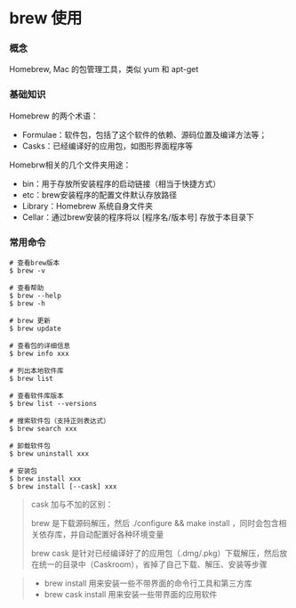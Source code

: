 # brew 使用

### 概念

Homebrew, Mac 的包管理工具，类似 yum 和 apt-get


### 基础知识

Homebrew 的两个术语：

- Formulae：软件包，包括了这个软件的依赖、源码位置及编译方法等；
- Casks：已经编译好的应用包，如图形界面程序等

Homebrw相关的几个文件夹用途：

- bin：用于存放所安装程序的启动链接（相当于快捷方式）
- etc：brew安装程序的配置文件默认存放路径
- Library：Homebrew 系统自身文件夹
- Cellar：通过brew安装的程序将以 [程序名/版本号] 存放于本目录下

### 常用命令

``` shell
# 查看brew版本
$ brew -v

# 查看帮助
$ brew --help
$ brew -h

# brew 更新
$ brew update

# 查看包的详细信息
$ brew info xxx

# 列出本地软件库
$ brew list

# 查看软件库版本
$ brew list --versions

# 搜索软件包（支持正则表达式）
$ brew search xxx

# 卸载软件包
$ brew uninstall xxx

# 安装包
$ brew install xxx
$ brew install [--cask] xxx
```

> cask 加与不加的区别：
>
> brew 是下载源码解压，然后 ./configure && make install ，同时会包含相关依存库，并自动配置好各种环境变量
>
> brew cask 是针对已经编译好了的应用包（.dmg/.pkg）下载解压，然后放在统一的目录中（Caskroom），省掉了自己下载、解压、安装等步骤

> - brew install 用来安装一些不带界面的命令行工具和第三方库
> - brew cask install 用来安装一些带界面的应用软件